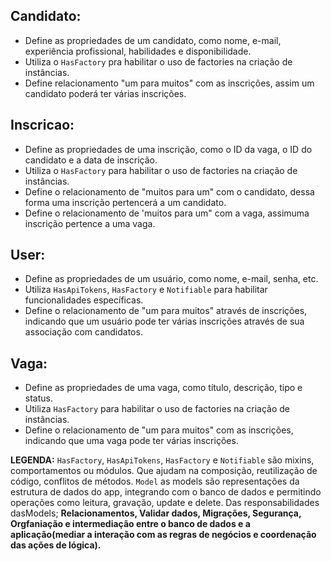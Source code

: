 ## Candidato:

- Define as propriedades de um candidato, como nome, e-mail, experiência profissional, habilidades e disponibilidade.
- Utiliza o `HasFactory` pra habilitar o uso de factories na criação de instâncias.
- Define relacionamento "um para muitos" com as inscrições, assim um candidato poderá ter várias inscrições.

## Inscricao:

- Define as propriedades de uma inscrição, como o ID da vaga, o ID do candidato e a data de inscrição.
- Utiliza o `HasFactory` para habilitar o uso de factories na criação de instâncias.
- Define o relacionamento de "muitos para um" com o candidato, dessa forma uma inscrição pertencerá a um candidato.
- Define o relacionamento de 'muitos para um" com a vaga, assimuma inscrição pertence a uma vaga.

## User:

- Define as propriedades de um usuário, como nome, e-mail, senha, etc.
- Utiliza `HasApiTokens`, `HasFactory` e `Notifiable` para habilitar funcionalidades específicas.
- Define o relacionamento de "um para muitos" através de inscrições, indicando que um usuário pode ter várias inscrições através de sua associação com candidatos.

## Vaga:

- Define as propriedades de uma vaga, como título, descrição, tipo e status.
- Utiliza `HasFactory` para habilitar o uso de factories na criação de instâncias.
- Define o relacionamento de "um para muitos" com as inscrições, indicando que uma vaga pode ter várias inscrições.

**LEGENDA:**
`HasFactory`, `HasApiTokens`, `HasFactory` e `Notifiable` são mixins, comportamentos ou módulos. Que ajudam na composição, reutilização de código, conflitos de métodos.
`Model` as models são representações da estrutura de dados do app, integrando com o banco de dados e permitindo operações como leitura, gravação, update e delete.
Das responsabilidades dasModels; __Relacionamentos, Validar dados, Migrações, Segurança, Orgfaniação e intermediação entre o banco de dados e a aplicação(mediar a interação com as regras de negócios e coordenação das ações de lógica).__